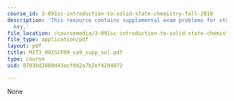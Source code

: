 ```yaml
---
course_id: 3-091sc-introduction-to-solid-state-chemistry-fall-2010
description: 'This resource contains supplemental exam problems for study: solution
  key.'
file_location: /coursemedia/3-091sc-introduction-to-solid-state-chemistry-fall-2010/0703bd2080d43acfdd2a7b2ef42d4872_MIT3_091SCF09_sa9_supp_sol.pdf
file_type: application/pdf
layout: pdf
title: MIT3_091SCF09_sa9_supp_sol.pdf
type: course
uid: 0703bd2080d43acfdd2a7b2ef42d4872

---
```

None